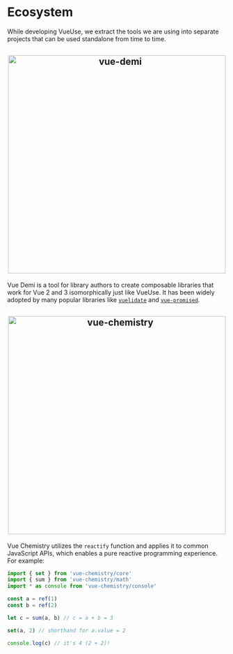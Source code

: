 # Ecosystem

While developing VueUse, we extract the tools we are using into separate projects that can be used standalone from time to time.

<h2 align="center">
<a href="https://github.com/vueuse/vue-demi" target="_blank">
<img src="https://github.com/vueuse/vue-demi/raw/master/assets/banner.png" alt="vue-demi" width="500"/>
</a>
</h2>

Vue Demi is a tool for library authors to create composable libraries that work for Vue 2 and 3 isomorphically just like VueUse. It has been widely adopted by many popular libraries like [`vuelidate`](https://github.com/vuelidate/vuelidate) and [`vue-promised`](https://github.com/posva/vue-promised).

<h2 align="center">
<a href="https://github.com/vueuse/vue-chemistry" target="_blank">
<img src="https://github.com/vueuse/vue-chemistry/raw/main/res/hero.png" alt="vue-chemistry" width="500"/>
</a>
</h2>

Vue Chemistry utilizes the `reactify` function and applies it to common JavaScript APIs, which enables a pure reactive programming experience. For example:

```js
import { set } from 'vue-chemistry/core'
import { sum } from 'vue-chemistry/math'
import * as console from 'vue-chemistry/console'

const a = ref(1)
const b = ref(2)

let c = sum(a, b) // c = a + b = 3

set(a, 2) // shorthand for a.value = 2

console.log(c) // it's 4 (2 + 2)!
```
